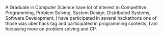 A Graduate in Computer Science have lot of interest in Competitive Programming, Problem Solving, System Design, Distributed Systems, Software Development,
I have participated in several hackathons one of those was uber hack tag and participated in programming contests,
I am focussing more on problem solving and CP.
